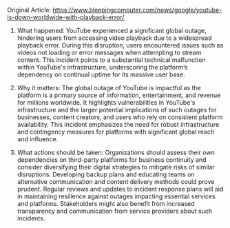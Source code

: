 Original Article: https://www.bleepingcomputer.com/news/google/youtube-is-down-worldwide-with-playback-error/

1) What happened: YouTube experienced a significant global outage, hindering users from accessing video playback due to a widespread playback error. During this disruption, users encountered issues such as videos not loading or error messages when attempting to stream content. This incident points to a substantial technical malfunction within YouTube's infrastructure, underscoring the platform’s dependency on continual uptime for its massive user base.

2) Why it matters: The global outage of YouTube is impactful as the platform is a primary source of information, entertainment, and revenue for millions worldwide. It highlights vulnerabilities in YouTube's infrastructure and the larger potential implications of such outages for businesses, content creators, and users who rely on consistent platform availability. This incident emphasizes the need for robust infrastructure and contingency measures for platforms with significant global reach and influence.

3) What actions should be taken: Organizations should assess their own dependencies on third-party platforms for business continuity and consider diversifying their digital strategies to mitigate risks of similar disruptions. Developing backup plans and educating teams on alternative communication and content delivery methods could prove prudent. Regular reviews and updates to incident response plans will aid in maintaining resilience against outages impacting essential services and platforms. Stakeholders might also benefit from increased transparency and communication from service providers about such incidents.
